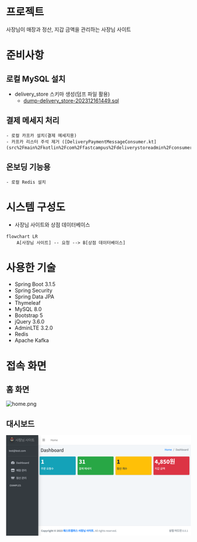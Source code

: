 # 프로젝트
사장님이 매장과 정산, 지갑 금액을 관리하는 사장님 사이트

# 준비사항
## 로컬 MySQL 설치
- delivery_store 스키마 생성(덤프 파일 활용)
    - [dump-delivery_store-202312161449.sql](docs%2Fdatabase%2Fdump-delivery_store-202312161449.sql) 

## 결제 메세지 처리
    - 로컬 카프카 설치(결제 메세지용)
    - 카프카 리스터 주석 제거 ([DeliveryPaymentMessageConsumer.kt](src%2Fmain%2Fkotlin%2Fcom%2Ffastcampus%2Fdeliverystoreadmin%2Fconsumer%2Fpayment%2FDeliveryPaymentMessageConsumer.kt))

## 온보딩 기능용
    - 로컬 Redis 설치

# 시스템 구성도
- 사장님 사이트와 상점 데이터베이스
```mermaid
flowchart LR
    A[사장님 사이트] -- 요청 --> B[상점 데이터베이스]
```

# 사용한 기술
- Spring Boot 3.1.5
- Spring Security
- Spring Data JPA
- Thymeleaf
- MySQL 8.0
- Bootstrap 5
- jQuery 3.6.0
- AdminLTE 3.2.0
- Redis
- Apache Kafka

# 접속 화면

## 홈 화면
![home.png](docs%2Fimages%2Fhome.png)

## 대시보드
![dashboard.png](docs%2Fimages%2Fdashboard.png)